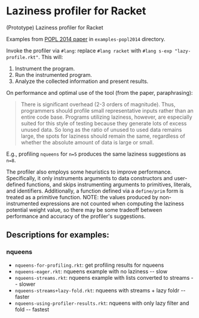 Laziness profiler for Racket
=================

(Prototype) Laziness profiler for Racket

Examples from [POPL 2014 paper][popl2014] in `examples-popl2014` directory.

[popl2014]: http://www.ccs.neu.edu/home/stchang/pubs/Chang-Felleisen-POPL2014.pdf

Invoke the profiler via `#lang`: replace `#lang racket` with `#lang s-exp
"lazy-profile.rkt"`. This will:

1. Instrument the program.
2. Run the instrumented program.
3. Analyze the collected information and present results.


On performance and optimal use of the tool (from the paper, paraphrasing):

> There is significant overhead (2-3 orders of magnitude). Thus, programmers
  should profile small representative inputs rather than an entire code
  base. Programs utilizing laziness, however, are especially suited for this
  style of testing because they generate lots of excess unused data. So long as
  the ratio of unused to used data remains large, the spots for laziness should
  remain the same, regardless of whether the absolute amount of data is large
  or small.

E.g., profiling `nqueens` for `n=5` produces the same laziness suggestions as
`n=8`.

The profiler also employs some heuristics to improve performance. Specifically,
it only instruments arguments to data constructors and user-defined functions,
and skips instrumenting arguments to primitives, literals, and
identifiers. Additionally, a function defined via a `define/prim` form is
treated as a primitive function. NOTE: the values produced by non-instrumented
expressions are not counted when computing the laziness potential weight value,
so there may be some tradeoff between performance and accuracy of the
profiler's suggestions.


## Descriptions for examples:

### nqueens

* `nqueens-for-profiling.rkt`: get profiling results for nqueens
* `nqueens-eager.rkt`: nqueens example with no laziness -- slow
* `nqueens-streams.rkt`: nqueens example with lists converted to streams -- slower
* `nqueens-streams+lazy-fold.rkt`: nqueens with streams + lazy foldr -- faster
* `nqueens-using-profiler-results.rkt`: nqueens with only lazy filter and fold -- fastest